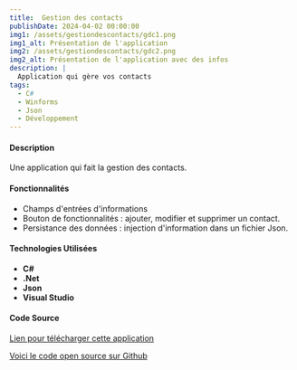 ```yaml
---
title:  Gestion des contacts
publishDate: 2024-04-02 00:00:00
img1: /assets/gestiondescontacts/gdc1.png
img1_alt: Présentation de l'application
img2: /assets/gestiondescontacts/gdc2.png
img2_alt: Présentation de l'application avec des infos
description: |
  Application qui gère vos contacts
tags:
  - C#
  - Winforms
  - Json
  - Développement
---
```


#### Description

Une application qui fait la gestion des contacts.

#### Fonctionnalités

- Champs d'entrées d'informations
- Bouton de fonctionnalités : ajouter, modifier et supprimer un contact.
- Persistance des données : injection d'information dans un fichier Json.

#### Technologies Utilisées

- **C#**
- **.Net**
- **Json**
- **Visual Studio**

#### Code Source

<a href="/downloads/gestion_des_contacts.zip" download>Lien pour télécharger cette application</a>

<a href="https://github.com/Humanidealife/Gestion_de_contacts" target="_blank">Voici le code open source sur Github</a>
